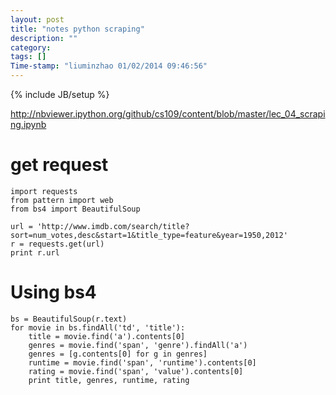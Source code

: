 ```yaml
---
layout: post
title: "notes python scraping"
description: ""
category:
tags: []
Time-stamp: "liuminzhao 01/02/2014 09:46:56"
---
```

{% include JB/setup %}

<http://nbviewer.ipython.org/github/cs109/content/blob/master/lec_04_scraping.ipynb>

# get request

	import requests
	from pattern import web
	from bs4 import BeautifulSoup

	url = 'http://www.imdb.com/search/title?sort=num_votes,desc&start=1&title_type=feature&year=1950,2012'
	r = requests.get(url)
	print r.url

# Using bs4

	bs = BeautifulSoup(r.text)
	for movie in bs.findAll('td', 'title'):
		title = movie.find('a').contents[0]
		genres = movie.find('span', 'genre').findAll('a')
		genres = [g.contents[0] for g in genres]
		runtime = movie.find('span', 'runtime').contents[0]
		rating = movie.find('span', 'value').contents[0]
		print title, genres, runtime, rating
